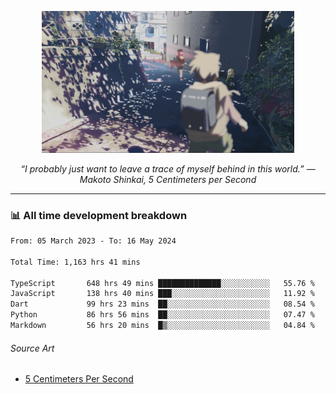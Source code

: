 <p align="center"><img src="asset/header.jpg" width="80%"/></p>
<p align="center"><i>“I probably just want to leave a trace of myself behind in this world.” ― Makoto Shinkai, 5 Centimeters per Second</i></p>

---
<!--
<details>
  <summary>📃 My Resume</summary>

### Education

- 📖 **Computer Science**\
📆 10/2021 - present\
📍 **Thang Long University** - Hoang Mai, Hanoi, Vietnam

### Experience

<img align="right" src="https://img.shields.io/badge/Figma-F24E1E?style=flat&logo=figma&logoColor=white"/>
<img align="right" src="https://img.shields.io/badge/node.js-6DA55F?style=flat&logo=node.js&logoColor=white"/>
<img align="right" src="https://img.shields.io/badge/Next.js-black?style=flat&logo=next.js&logoColor=white"/>
<img align="right" src="https://img.shields.io/badge/TypeScript-007ACC?style=flat&logo=typescript&logoColor=white"/>


- 👨‍💻 **Frontend Web Intern**\
📆 07/2023 - present\
📍 **MQ ICT Solutions** - Hoang Mai, Hanoi, Vietnam
</details> 
-->

### 📊 All time development breakdown

<!--START_SECTION:waka-->

```txt
From: 05 March 2023 - To: 16 May 2024

Total Time: 1,163 hrs 41 mins

TypeScript       648 hrs 49 mins ██████████████░░░░░░░░░░░   55.76 %
JavaScript       138 hrs 40 mins ███░░░░░░░░░░░░░░░░░░░░░░   11.92 %
Dart             99 hrs 23 mins  ██░░░░░░░░░░░░░░░░░░░░░░░   08.54 %
Python           86 hrs 56 mins  ██░░░░░░░░░░░░░░░░░░░░░░░   07.47 %
Markdown         56 hrs 20 mins  █▒░░░░░░░░░░░░░░░░░░░░░░░   04.84 %
```

<!--END_SECTION:waka-->

###### Source Art

-  [5 Centimeters Per Second](https://wallhaven.cc/w/nrowq1)

